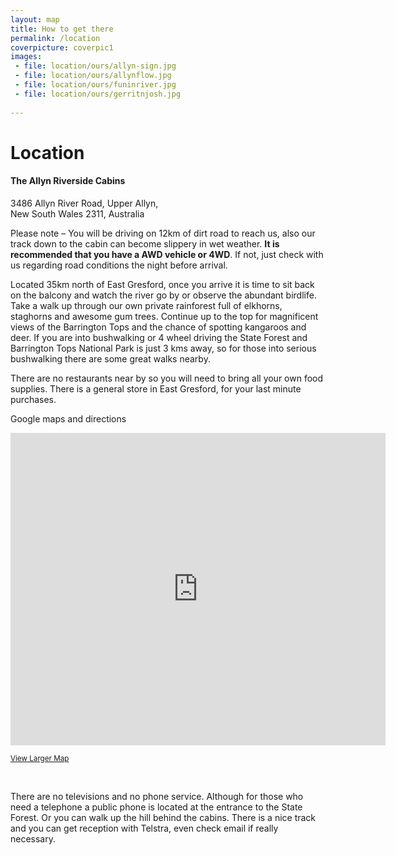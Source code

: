 ```yaml
---
layout: map
title: How to get there
permalink: /location
coverpicture: coverpic1
images:
 - file: location/ours/allyn-sign.jpg
 - file: location/ours/allynflow.jpg
 - file: location/ours/funinriver.jpg
 - file: location/ours/gerritnjosh.jpg
 
---
```


<div class="col-md-5 col-md-offset-1">
<h1 class="entry-title">Location</h1>

<div class="well">
    <h4>The Allyn Riverside Cabins</h4>
    3486 Allyn River Road, Upper Allyn, <br>
    New South Wales 2311, Australia
</div>

<p>Please note – You will be driving on 12km of dirt road to reach us, also our track down to the cabin can become slippery in wet weather. 
<b>It is recommended that you have a AWD vehicle or 4WD</b>.
If not, just check with us regarding road conditions the night before arrival.</p>


<p>Located 35km north of East Gresford, once you arrive it is time to sit back on the balcony and watch the river go by or observe the abundant birdlife. Take a walk up through our own private rainforest full of elkhorns, staghorns and awesome gum trees. Continue up to the top for magnificent views of the Barrington Tops and the chance of spotting kangaroos and deer. If you are into bushwalking or 4 wheel driving the State Forest and Barrington Tops National Park is just 3 kms away, so for those into serious bushwalking there are some great walks nearby.</p>

<p>There are no restaurants near by so you will need to bring all your own food supplies. There is a general store in East Gresford, for your last minute purchases.</p>


</div>

<div class="col-md-6">
<p>Google maps and directions<br>
<div class="google-maps">
<iframe src="https://maps.google.com.au/maps?q=3486+Allyn+River+Road,+Upper+Allyn,&amp;ie=UTF8&amp;hl=en&amp;hq=&amp;hnear=3486+Allyn+River+Rd,+Upper+Allyn+2311&amp;t=m&amp;source=embed&amp;ll=-32.18956,151.504211&amp;spn=1.394623,1.645203&amp;z=9&amp;output=embed" width="600" height="500" frameborder="0" marginwidth="0" marginheight="0" scrolling="no"></iframe></p>
<p><small><a href="https://maps.google.com.au/maps?q=3486+Allyn+River+Road,+Upper+Allyn,&amp;ie=UTF8&amp;hl=en&amp;hq=&amp;hnear=3486+Allyn+River+Rd,+Upper+Allyn+2311&amp;t=m&amp;source=embed&amp;ll=-32.18956,151.504211&amp;spn=1.394623,1.645203&amp;z=9">View Larger Map</a></small></p>
</div>
<br>
<p>There are no televisions and no phone service. Although for those who need a telephone a public phone is located at the entrance to the State Forest. Or you can walk up the hill behind the cabins. There is a nice track and you can get reception with Telstra, even check email if really necessary.</p>

</div>
